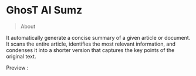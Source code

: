 # GhosT AI Sumz
>About

It automatically generate a concise summary of a given article or document. It scans the entire article, identifies the most relevant information, and condenses it into a shorter version that captures the key points of the original text. 

Preview :
